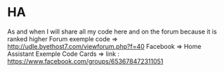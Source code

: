 # HA
As and when I will share all my code here and on the forum because it is ranked higher
Forum exemple code => http://udle.byethost7.com/viewforum.php?f=40
Facebook => Home Assistant Exemple Code Cards => link : https://www.facebook.com/groups/653678472311051
